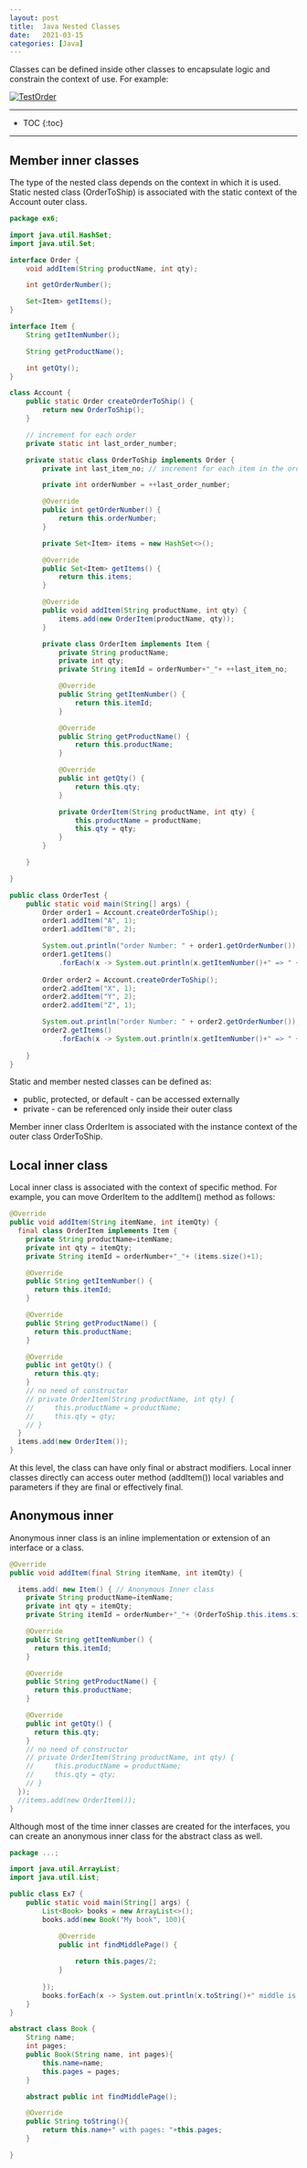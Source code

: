 ```yaml
---
layout: post
title:  Java Nested Classes
date:   2021-03-15
categories: [Java]
---
```




Classes can be defined inside other classes to encapsulate logic and constrain the context of use. For example:



[![TestOrder](https://cdn.jsdelivr.net/gh/ojitha/blog@master/uPic/TestOrder.png)](https://cdn.jsdelivr.net/gh/ojitha/blog@master/uPic/TestOrder.png)



<!--more-->

------

* TOC
{:toc}
------

## Member inner classes

The type of the nested class depends on the context in which it is used. Static nested class (OrderToShip) is associated with the static context of the Account outer class.

```java
package ex6;

import java.util.HashSet;
import java.util.Set;

interface Order {
    void addItem(String productName, int qty);

    int getOrderNumber();

    Set<Item> getItems();
}

interface Item {
    String getItemNumber();

    String getProductName();

    int getQty();
}

class Account {
    public static Order createOrderToShip() {
        return new OrderToShip();
    }

    // increment for each order
    private static int last_order_number;

    private static class OrderToShip implements Order {
        private int last_item_no; // increment for each item in the order

        private int orderNumber = ++last_order_number;

        @Override
        public int getOrderNumber() {
            return this.orderNumber;
        }

        private Set<Item> items = new HashSet<>();

        @Override
        public Set<Item> getItems() {
            return this.items;
        }

        @Override
        public void addItem(String productName, int qty) {
            items.add(new OrderItem(productName, qty));
        }

        private class OrderItem implements Item {
            private String productName;
            private int qty;
            private String itemId = orderNumber+"_"+ ++last_item_no;

            @Override
            public String getItemNumber() {
                return this.itemId;
            }

            @Override
            public String getProductName() {
                return this.productName;
            }

            @Override
            public int getQty() {
                return this.qty;
            }

            private OrderItem(String productName, int qty) {
                this.productName = productName;
                this.qty = qty;
            }
        }

    }

}

public class OrderTest {
    public static void main(String[] args) {
        Order order1 = Account.createOrderToShip();
        order1.addItem("A", 1);
        order1.addItem("B", 2);

        System.out.println("order Number: " + order1.getOrderNumber());
        order1.getItems()
            .forEach(x -> System.out.println(x.getItemNumber()+" => " + x.getProductName()+" : "+x.getQty()));
       
        Order order2 = Account.createOrderToShip();
        order2.addItem("X", 1);
        order2.addItem("Y", 2);
        order2.addItem("Z", 1);

        System.out.println("order Number: " + order2.getOrderNumber());
        order2.getItems()
            .forEach(x -> System.out.println(x.getItemNumber()+" => " + x.getProductName()+" : "+x.getQty()));
       
    }
}

```

Static and member nested classes can be defined as:

- public, protected, or default - can be accessed externally
- private - can be referenced only inside their outer class

Member inner class OrderItem is associated with the instance context of the outer class OrderToShip.

## Local inner class

Local inner class is associated with the context of specific method. For example, you can move OrderItem to the addItem() method as follows:

```java
@Override
public void addItem(String itemName, int itemQty) {
  final class OrderItem implements Item {
    private String productName=itemName;
    private int qty = itemQty;
    private String itemId = orderNumber+"_"+ (items.size()+1);

    @Override
    public String getItemNumber() {
      return this.itemId;
    }

    @Override
    public String getProductName() {
      return this.productName;
    }

    @Override
    public int getQty() {
      return this.qty;
    }
    // no need of constructor
    // private OrderItem(String productName, int qty) {
    //     this.productName = productName;
    //     this.qty = qty;
    // }
  }
  items.add(new OrderItem());
}
```

At this level, the class can have only final or abstract modifiers. Local inner classes directly can access outer method (addItem()) local variables and parameters if they are final or effectively final.

## Anonymous inner

Anonymous inner class is an inline implementation or extension of an interface or a class.

```java
@Override
public void addItem(final String itemName, int itemQty) {

  items.add( new Item() { // Anonymous Inner class
    private String productName=itemName;
    private int qty = itemQty;
    private String itemId = orderNumber+"_"+ (OrderToShip.this.items.size()+1);

    @Override
    public String getItemNumber() {
      return this.itemId;
    }

    @Override
    public String getProductName() {
      return this.productName;
    }

    @Override
    public int getQty() {
      return this.qty;
    }
    // no need of constructor
    // private OrderItem(String productName, int qty) {
    //     this.productName = productName;
    //     this.qty = qty;
    // }
  });
  //items.add(new OrderItem());
}

```

Although most of the time inner classes are created for the interfaces, you can create an anonymous inner class for the abstract class as well.

```java
package ...;

import java.util.ArrayList;
import java.util.List;

public class Ex7 {
    public static void main(String[] args) {
        List<Book> books = new ArrayList<>();
        books.add(new Book("My book", 100){

            @Override
            public int findMiddlePage() {
                
                return this.pages/2;
            }
            
        });
        books.forEach(x -> System.out.println(x.toString()+" middle is :"+x.findMiddlePage()));
    }
}

abstract class Book {
    String name;
    int pages;
    public Book(String name, int pages){
        this.name=name;
        this.pages = pages;
    }

    abstract public int findMiddlePage();

    @Override
    public String toString(){
        return this.name+" with pages: "+this.pages;
    }

}

```




